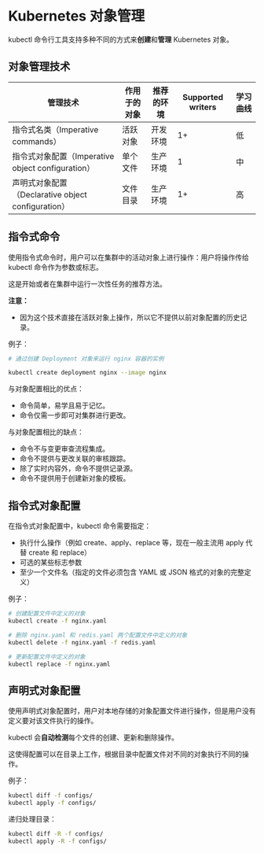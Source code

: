 # Kubernetes 对象管理

kubectl 命令行工具支持多种不同的方式来**创建**和**管理** Kubernetes 对象。

## 对象管理技术

管理技术 | 作用于的对象 | 推荐的环境 | Supported writers | 学习曲线
-|-|-|-|-
指令式名类（Imperative commands） | 活跃对象 | 开发环境 | 1+ | 低
指令式对象配置（Imperative object configuration）| 单个文件 | 生产环境 | 1 | 中
声明式对象配置（Declarative object configuration）| 文件目录 | 生产环境 | 1+ | 高

## 指令式命令

使用指令式命令时，用户可以在集群中的活动对象上进行操作：用户将操作传给 kubectl 命令作为参数或标志。

这是开始或者在集群中运行一次性任务的推荐方法。

**注意：**

- 因为这个技术直接在活跃对象上操作，所以它不提供以前对象配置的历史记录。

例子：

```sh
# 通过创建 Deployment 对象来运行 nginx 容器的实例

kubectl create deployment nginx --image nginx
```

与对象配置相比的优点：

- 命令简单，易学且易于记忆。
- 命令仅需一步即可对集群进行更改。

与对象配置相比的缺点：

- 命令不与变更审查流程集成。
- 命令不提供与更改关联的审核跟踪。
- 除了实时内容外，命令不提供记录源。
- 命令不提供用于创建新对象的模板。

## 指令式对象配置

在指令式对象配置中，kubectl 命令需要指定：

- 执行什么操作（例如 create、apply、replace 等，现在一般主流用 apply 代替 create 和 replace）
- 可选的某些标志参数
- 至少一个文件名（指定的文件必须包含 YAML 或 JSON 格式的对象的完整定义）

例子：

```sh
# 创建配置文件中定义的对象
kubectl create -f nginx.yaml

# 删除 nginx.yaml 和 redis.yaml 两个配置文件中定义的对象
kubectl delete -f nginx.yaml -f redis.yaml

# 更新配置文件中定义的对象
kubectl replace -f nginx.yaml
```

## 声明式对象配置

使用声明式对象配置时，用户对本地存储的对象配置文件进行操作，但是用户没有定义要对该文件执行的操作。

kubectl 会**自动检测**每个文件的创建、更新和删除操作。

这使得配置可以在目录上工作，根据目录中配置文件对不同的对象执行不同的操作。

例子：

```sh
kubectl diff -f configs/
kubectl apply -f configs/
```


递归处理目录：

```sh
kubectl diff -R -f configs/
kubectl apply -R -f configs/
```
